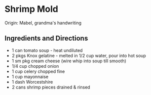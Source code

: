 # Shrimp Mold

Origin: Mabel, grandma's handwriting

## Ingredients and Directions

- 1 can tomato soup - heat undiluted
- 2 pkgs Knox gelatine - melted in 1/2 cup water, pour into hot soup
- 1 sm pkg cream cheese (wire whip into soup till smooth)
- 1/4 cup chopped onion
- 1 cup celery chopped fine
- 1 cup mayonnaise
- 1 dash Worcestshire
- 2 cans shrimp pieces drained & rinsed
